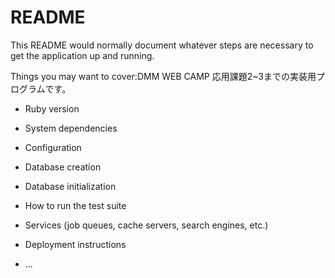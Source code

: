 # README

This README would normally document whatever steps are necessary to get the
application up and running.

Things you may want to cover:DMM WEB CAMP 応用課題2~3までの実装用プログラムです。

* Ruby version

* System dependencies

* Configuration

* Database creation

* Database initialization

* How to run the test suite

* Services (job queues, cache servers, search engines, etc.)

* Deployment instructions

* ...

